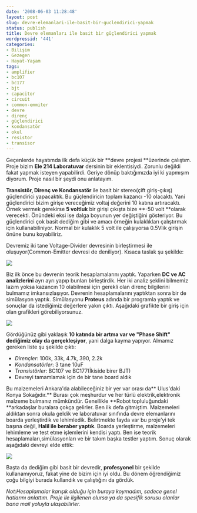 ```yaml
---
date: '2008-06-03 11:28:48'
layout: post
slug: devre-elemanlari-ile-basit-bir-guclendirici-yapmak
status: publish
title: Devre elemanları ile basit bir güçlendirici yapmak
wordpressid: '441'
categories:
- Bilişim
- Gezegen
- Hayat-Yaşam
tags:
- amplifier
- bc107
- bc177
- bjt
- capacitor
- circuit
- common-emmiter
- devre
- direnç
- güçlendirici
- kondansatör
- okul
- resistor
- transisor
---
```


Geçenlerde hayatımda ilk defa küçük bir **devre projesi **üzerinde çalıştım. Proje bizim **Ele 214 Laboratuvar** dersinin bir eklentisiydi. Zorunlu değildi fakat yapmak isteyen yapabilirdi. Geriye dönüp baktığımızda iyi ki yapmışım diyorum. Proje nasıl bir şeydi onu anlatayım.

**Transistör, Direnç ve Kondansatör** ile basit bir stereo(çift giriş-çıkış) güçlendirici yapacaktık. Bu güçlendiricin toplam kazancı -10 olacaktı. Yani güçlendirici bizim girişe vereceğimiz voltaj değerini 10 katına artıracaktı. Örnek vermek gerekirse **5 voltluk** bir girişi çıkışta bize **-50 volt **olarak verecekti. Önündeki eksi ise dalga boyunun yer değiştiğini gösteriyor. Bu güçlendirici çok basit dediğim gibi ve amacı örneğin kulaklıkları çalıştırmak için  kullanabiliniyor. Normal bir kulaklık 5 volt ile çalışıyorsa 0.5Vlik girişin önüne bunu koyabiliriz. 


Devremiz iki tane Voltage-Divider devresinin birleştirmesi ile oluşuyor(Common-Emitter devresi de deniliyor). Kısaca taslak şu şekilde:

![](http://blog.arsln.org/image/devresema1.jpg)

Biz ilk önce bu devrenin teorik hesaplamalarını yaptık. Yaparken **DC ve AC analizlerini** ayrı ayrı yapıp bunları birleştirdik. Her iki analiz şeklini bilmemiz lazım yoksa kazancın 10 olabilmesi için gerekli olan direnç bilgilerini bulmamız imkansızlaşıyor. Devrenin hesaplamalarını yaptıktan sonra bir de simülasyon yaptık. Simülasyonu **Proteus** adında bir programla yaptık ve sonuçlar da istediğimiz değerlere yakın çıktı. Aşağıdaki grafikte bir giriş için olan grafikleri görebiliyorsunuz.



![](http://blog.arsln.org/image/grafikdevre1.jpg)



Gördüğünüz gibi yaklaşık **10 katında bir artma var ve "Phase Shift" dediğimiz olay da gerçekleşiyor**, yani dalga kayma yapıyor. Almamız gereken liste şu şekilde çıktı:



  * _Dirençler_:  100k, 33k, 4.7k, 390, 2.2k
  * _Kondansatörler_: 3 tane 10uF
  * _Transistörler_: BC107 ve BC177(İkiside birer BJT)
  * Devreyi tamamlamak için de bir tane board aldık


Bu malzemeleri Ankara'da alabileceğiniz bir yer var orası da** Ulus'daki Konya Sokağıdır.** Burası çok meşhurdur ve her türlü elektrik,elektronik malzeme bulmanız mümkündür. Genellikle **Robot topluluğundaki **arkadaşlar buralara çokça gelirler. Ben ilk defa gitmiştim. Malzemeleri aldıktan sonra okula geldik ve laboratuvar sınıfında devre elemanlarını boarda yerleştirdik ve lehimledik. Belirtmekte fayda var bu proje'yi tek başına değil, **Halil ile beraber yaptık**. Boarda yerleştirme, malzemeleri lehimleme ve test etme işlemlerini kendisi yaptı. Ben ise teorik hesaplamaları,simülasyonları ve bir takım başka testler yaptım. Sonuç olarak aşağıdaki devreyi elde ettik:



![](http://blog.arsln.org/image/boarddevre1.jpg)



Başta da dediğim gibi basit bir devredir, **profesyonel** bir şekilde kullanamıyoruz, fakat yine de bizim için iyi oldu. Bu dönem öğrendiğimiz çoğu bilgiyi burada kullandık ve çalıştığını da gördük.

_Not:Hesaplamalar karışık olduğu için buraya koymadım, sadece genel hatlarını anlattım. Proje ile ilgilenen olursa ya da spesifik sorusu olanlar bana mail yoluyla ulaşabilirler._
